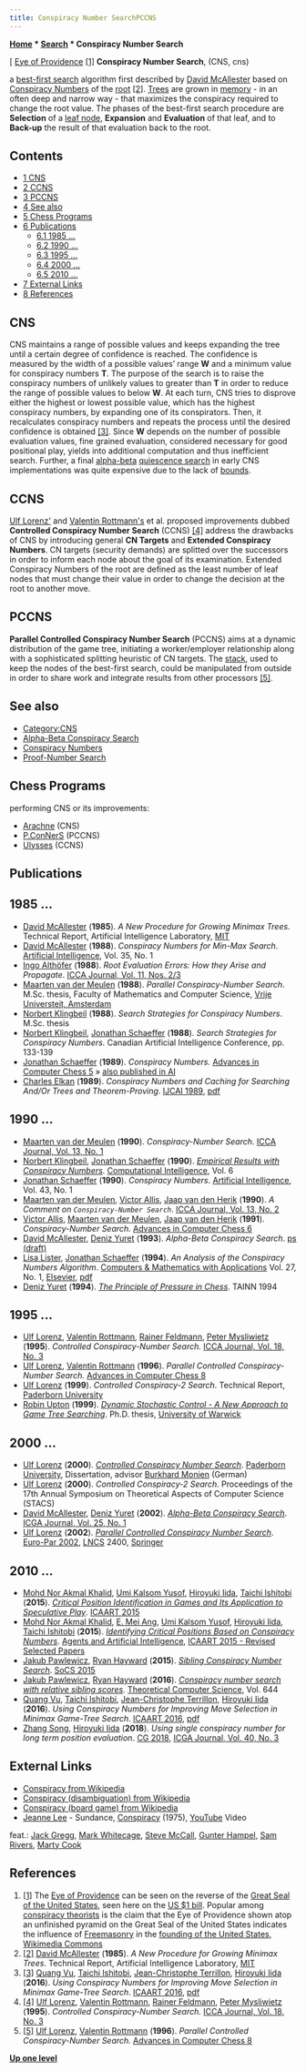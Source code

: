 ```yaml
---
title: Conspiracy Number SearchPCCNS
---
```

**[Home](Home "Home") * [Search](Search "Search") * Conspiracy Number Search**

\[ [Eye of Providence](https://en.wikipedia.org/wiki/Eye_of_Providence) <a id="cite-note-1" href="#cite-ref-1">[1]</a>
**Conspiracy Number Search**, (CNS, cns)

a [best-first search](Best-First "Best-First") algorithm first described by [David McAllester](David_McAllester "David McAllester") based on [Conspiracy Numbers](Conspiracy_Numbers "Conspiracy Numbers") of the [root](Root "Root") <a id="cite-note-2" href="#cite-ref-2">[2]</a>.
[Trees](Search_Tree "Search Tree") are grown in [memory](Memory "Memory") - in an often deep and narrow way - that maximizes the conspiracy required to change the root value.
The phases of the best-first search procedure are **Selection** of a [leaf node](Leaf_Node "Leaf Node"), **Expansion** and **Evaluation** of that leaf, and to **Back-up** the result of that evaluation back to the root.

## Contents

- [1 CNS](#cns)
- [2 CCNS](#ccns)
- [3 PCCNS](#pccns)
- [4 See also](#see-also)
- [5 Chess Programs](#chess-programs)
- [6 Publications](#publications)
  - [6.1 1985 ...](#1985-...)
  - [6.2 1990 ...](#1990-...)
  - [6.3 1995 ...](#1995-...)
  - [6.4 2000 ...](#2000-...)
  - [6.5 2010 ...](#2010-...)
- [7 External Links](#external-links)
- [8 References](#references)

## CNS

CNS maintains a range of possible values and keeps expanding the tree until a certain degree of confidence is reached. The confidence is measured by the width of a possible values’ range **W** and a minimum value for conspiracy numbers **T**. The purpose of the search is to raise the conspiracy numbers of unlikely values to greater than **T** in order to reduce the range of possible values to below **W**. At each turn, CNS tries to disprove either the highest or lowest possible value, which has the highest conspiracy numbers, by expanding one of its conspirators. Then, it recalculates conspiracy numbers and repeats the process until the desired confidence is obtained <a id="cite-note-3" href="#cite-ref-3">[3]</a>.
Since **W** depends on the number of possible evaluation values, fine grained evaluation, considered necessary for good positional play, yields into additional computation and thus inefficient search. Further, a final [alpha-beta](Alpha-Beta "Alpha-Beta") [quiescence search](Quiescence_Search "Quiescence Search") in early CNS implementations was quite expensive due to the lack of [bounds](Bound "Bound").

## CCNS

[Ulf Lorenz'](Ulf_Lorenz "Ulf Lorenz") and [Valentin Rottmann's](Valentin_Rottmann "Valentin Rottmann") et al. proposed improvements dubbed **Controlled Conspiracy Number Search** (CCNS) <a id="cite-note-4" href="#cite-ref-4">[4]</a> address the drawbacks of CNS by introducing general **CN Targets** and **Extended Conspiracy Numbers**. CN targets (security demands) are splitted over the successors in order to inform each node about the goal of its examination.
Extended Conspiracy Numbers of the root are defined as the least number of leaf nodes that must change their value in order to change the decision at the root to another move.

## PCCNS

**Parallel Controlled Conspiracy Number Search** (PCCNS) aims at a dynamic distribution of the game tree, initiating a worker/employer relationship along with a sophisticated splitting heuristic of CN targets. The [stack](Stack "Stack"), used to keep the nodes of the best-first search, could be manipulated from outside in order to share work and integrate results from other processors <a id="cite-note-5" href="#cite-ref-5">[5]</a>.

## See also

- [Category:CNS](Category:CNS "Category:CNS")
- [Alpha-Beta Conspiracy Search](index.php?title=Alpha-Beta_Conspiracy_Search&action=edit&redlink=1 "Alpha-Beta Conspiracy Search (page does not exist)")
- [Conspiracy Numbers](Conspiracy_Numbers "Conspiracy Numbers")
- [Proof-Number Search](Proof-Number_Search "Proof-Number Search")

## Chess Programs

performing CNS or its improvements:

- [Arachne](Arachne "Arachne") (CNS)
- [P.ConNerS](P.ConNerS "P.ConNerS") (PCCNS)
- [Ulysses](Ulysses "Ulysses") (CCNS)

## Publications

## 1985 ...

- [David McAllester](David_McAllester "David McAllester") (**1985**). *A New Procedure for Growing Minimax Trees*. Technical Report, Artificial Intelligence Laboratory, [MIT](Massachusetts_Institute_of_Technology "Massachusetts Institute of Technology")
- [David McAllester](David_McAllester "David McAllester") (**1988**). *Conspiracy Numbers for Min-Max Search*. [Artificial Intelligence](<https://en.wikipedia.org/wiki/Artificial_Intelligence_(journal)>), Vol. 35, No. 1
- [Ingo Althöfer](Ingo_Alth%C3%B6fer "Ingo Althöfer") (**1988**). *Root Evaluation Errors: How they Arise and Propagate*. [ICCA Journal, Vol. 11, Nos. 2/3](ICGA_Journal#11_23 "ICGA Journal")
- [Maarten van der Meulen](Maarten_van_der_Meulen "Maarten van der Meulen") (**1988**). *Parallel Conspiracy-Number Search*. M.Sc. thesis, Faculty of Mathematics and Computer Science, [Vrije Universteit, Amsterdam](https://en.wikipedia.org/wiki/Vrije_Universiteit)
- [Norbert Klingbeil](Norbert_Klingbeil "Norbert Klingbeil") (**1988**). *Search Strategies for Conspiracy Numbers*. M.Sc. thesis
- [Norbert Klingbeil](Norbert_Klingbeil "Norbert Klingbeil"), [Jonathan Schaeffer](Jonathan_Schaeffer "Jonathan Schaeffer") (**1988**). *Search Strategies for Conspiracy Numbers.* Canadian Artificial Intelligence Conference, pp. 133-139
- [Jonathan Schaeffer](Jonathan_Schaeffer "Jonathan Schaeffer") (**1989**). *Conspiracy Numbers.* [Advances in Computer Chess 5](Advances_in_Computer_Chess_5 "Advances in Computer Chess 5") » [also published in AI](Conspiracy_Numbers#AI "Conspiracy Numbers")
- [Charles Elkan](Charles_Elkan "Charles Elkan") (**1989**). *Conspiracy Numbers and Caching for Searching And/Or Trees and Theorem-Proving*. [IJCAI 1989](Conferences#IJCAI "Conferences"), [pdf](http://ijcai.org/Past%20Proceedings/IJCAI-89-VOL1/PDF/054.pdf)

## 1990 ...

- [Maarten van der Meulen](Maarten_van_der_Meulen "Maarten van der Meulen") (**1990**). *Conspiracy-Number Search*. [ICCA Journal, Vol. 13, No. 1](ICGA_Journal#13_1 "ICGA Journal")
- [Norbert Klingbeil](Norbert_Klingbeil "Norbert Klingbeil"), [Jonathan Schaeffer](Jonathan_Schaeffer "Jonathan Schaeffer") (**1990**). *[Empirical Results with Conspiracy Numbers](https://www.semanticscholar.org/paper/Empirical-results-with-conspiracy-numbers-Klingbeil-Schaeffer/5fc0f8a0901c5e85c04ec813b6e11a7acf32143f).* [Computational Intelligence](<https://en.wikipedia.org/wiki/Computational_Intelligence_(journal)>), Vol. 6
- [Jonathan Schaeffer](Jonathan_Schaeffer "Jonathan Schaeffer") (**1990**). *Conspiracy Numbers*. [Artificial Intelligence](<https://en.wikipedia.org/wiki/Artificial_Intelligence_(journal)>), Vol. 43, No. 1
- [Maarten van der Meulen](Maarten_van_der_Meulen "Maarten van der Meulen"), [Victor Allis](Victor_Allis "Victor Allis"), [Jaap van den Herik](Jaap_van_den_Herik "Jaap van den Herik") (**1990**). *A Comment on `Conspiracy-Number Search`*. [ICCA Journal, Vol. 13, No. 2](ICGA_Journal#13_2 "ICGA Journal")
- [Victor Allis](Victor_Allis "Victor Allis"), [Maarten van der Meulen](Maarten_van_der_Meulen "Maarten van der Meulen"), [Jaap van den Herik](Jaap_van_den_Herik "Jaap van den Herik") (**1991**). *Conspiracy-Number Search.* [Advances in Computer Chess 6](Advances_in_Computer_Chess_6 "Advances in Computer Chess 6")
- [David McAllester](David_McAllester "David McAllester"), [Deniz Yuret](Deniz_Yuret "Deniz Yuret") (**1993**). *Alpha-Beta Conspiracy Search*. [ps (draft)](http://ttic.uchicago.edu/%7Edmcallester/abc.ps)
- [Lisa Lister](index.php?title=Lisa_Lister&action=edit&redlink=1 "Lisa Lister (page does not exist)"), [Jonathan Schaeffer](Jonathan_Schaeffer "Jonathan Schaeffer") (**1994**). *An Analysis of the Conspiracy Numbers Algorithm*. [Computers & Mathematics with Applications](https://en.wikipedia.org/wiki/Computers_and_Mathematics_with_Applications) Vol. 27, No. 1, [Elsevier](https://en.wikipedia.org/wiki/Elsevier), [pdf](http://webdocs.cs.ualberta.ca/%7Ejonathan/publications/ai_publications/icn.pdf)
- [Deniz Yuret](Deniz_Yuret "Deniz Yuret") (**1994**). *[The Principle of Pressure in Chess](https://scholar.google.com/citations?view_op=view_citation&hl=en&user=EJurXJ4AAAAJ&cstart=40&citation_for_view=EJurXJ4AAAAJ:TQgYirikUcIC)*. TAINN 1994

## 1995 ...

- [Ulf Lorenz](Ulf_Lorenz "Ulf Lorenz"), [Valentin Rottmann](Valentin_Rottmann "Valentin Rottmann"), [Rainer Feldmann](Rainer_Feldmann "Rainer Feldmann"), [Peter Mysliwietz](Peter_Mysliwietz "Peter Mysliwietz") (**1995**). *Controlled Conspiracy-Number Search.* [ICCA Journal, Vol. 18, No. 3](ICGA_Journal#18_3 "ICGA Journal")
- [Ulf Lorenz](Ulf_Lorenz "Ulf Lorenz"), [Valentin Rottmann](Valentin_Rottmann "Valentin Rottmann") (**1996**). *Parallel Controlled Conspiracy-Number Search.* [Advances in Computer Chess 8](Advances_in_Computer_Chess_8 "Advances in Computer Chess 8")
- [Ulf Lorenz](Ulf_Lorenz "Ulf Lorenz") (**1999**). *Controlled Conspiracy-2 Search*. Technical Report, [Paderborn University](Paderborn_University "Paderborn University")
- [Robin Upton](index.php?title=Robin_Upton&action=edit&redlink=1 "Robin Upton (page does not exist)") (**1999**). *[Dynamic Stochastic Control - A New Approach to Game Tree Searching](http://www.robinupton.com/research/phd/)*. Ph.D. thesis, [University of Warwick](https://en.wikipedia.org/wiki/University_of_Warwick)

## 2000 ...

- [Ulf Lorenz](Ulf_Lorenz "Ulf Lorenz") (**2000**). *[Controlled Conspiracy Number Search](http://digital.ub.uni-paderborn.de/hsmig/content/titleinfo/2460)*. [Paderborn University](Paderborn_University "Paderborn University"), Dissertation, advisor [Burkhard Monien](Burkhard_Monien "Burkhard Monien") (German)
- [Ulf Lorenz](Ulf_Lorenz "Ulf Lorenz") (**2000**). *Controlled Conspiracy-2 Search*. Proceedings of the 17th Annual Symposium on Theoretical Aspects of Computer Science (STACS)
- [David McAllester](David_McAllester "David McAllester"), [Deniz Yuret](Deniz_Yuret "Deniz Yuret") (**2002**). *[Alpha-Beta Conspiracy Search](https://www.semanticscholar.org/paper/Alpha-Beta-Conspiracy-Search-McAllester-Yuret/7538bf85b5110207c2925ee8781c69826ad2a425)*. [ICGA Journal, Vol. 25, No. 1](ICGA_Journal#25_1 "ICGA Journal")
- [Ulf Lorenz](Ulf_Lorenz "Ulf Lorenz") (**2002**). *[Parallel Controlled Conspiracy Number Search](https://link.springer.com/chapter/10.1007/3-540-45706-2_57)*. [Euro-Par 2002](https://dblp1.uni-trier.de/db/conf/europar/europar2002.html), [LNCS](https://en.wikipedia.org/wiki/Lecture_Notes_in_Computer_Science) 2400, [Springer](https://en.wikipedia.org/wiki/Springer_Science%2BBusiness_Media)

## 2010 ...

- [Mohd Nor Akmal Khalid](index.php?title=Mohd_Nor_Akmal_Khalid&action=edit&redlink=1 "Mohd Nor Akmal Khalid (page does not exist)"), [Umi Kalsom Yusof](index.php?title=Umi_Kalsom_Yusof&action=edit&redlink=1 "Umi Kalsom Yusof (page does not exist)"), [Hiroyuki Iida](Hiroyuki_Iida "Hiroyuki Iida"), [Taichi Ishitobi](index.php?title=Taichi_Ishitobi&action=edit&redlink=1 "Taichi Ishitobi (page does not exist)") (**2015**). *[Critical Position Identification in Games and Its Application to Speculative Play](https://www.researchgate.net/publication/281152992_Critical_Position_Identification_in_Games_and_Its_Application_to_Speculative_Play)*. [ICAART 2015](http://www.scitepress.org/DigitalLibrary/ProceedingsDetails.aspx?ID=+mGlly8Sp00=&t=1)
- [Mohd Nor Akmal Khalid](index.php?title=Mohd_Nor_Akmal_Khalid&action=edit&redlink=1 "Mohd Nor Akmal Khalid (page does not exist)"), [E. Mei Ang](index.php?title=E._Mei_Ang&action=edit&redlink=1 "E. Mei Ang (page does not exist)"), [Umi Kalsom Yusof](index.php?title=Umi_Kalsom_Yusof&action=edit&redlink=1 "Umi Kalsom Yusof (page does not exist)"), [Hiroyuki Iida](Hiroyuki_Iida "Hiroyuki Iida"), [Taichi Ishitobi](index.php?title=Taichi_Ishitobi&action=edit&redlink=1 "Taichi Ishitobi (page does not exist)") (**2015**). *[Identifying Critical Positions Based on Conspiracy Numbers](http://link.springer.com/chapter/10.1007%2F978-3-319-27947-3_6)*. [Agents and Artificial Intelligence](http://link.springer.com/book/10.1007/978-3-319-27947-3), [ICAART 2015 - Revised Selected Papers](http://dblp.uni-trier.de/db/conf/icaart/icaart2015s.html#KhalidAYII15)
- [Jakub Pawlewicz](Jakub_Pawlewicz "Jakub Pawlewicz"), [Ryan Hayward](Ryan_Hayward "Ryan Hayward") (**2015**). *[Sibling Conspiracy Number Search](https://www.aaai.org/ocs/index.php/SOCS/SOCS15/paper/view/11040)*. [SoCS 2015](https://en.wikipedia.org/wiki/Symposium_on_Combinatorial_Search)
- [Jakub Pawlewicz](Jakub_Pawlewicz "Jakub Pawlewicz"), [Ryan Hayward](Ryan_Hayward "Ryan Hayward") (**2016**). *[Conspiracy number search with relative sibling scores](https://www.sciencedirect.com/science/article/pii/S0304397516302729)*. [Theoretical Computer Science](<https://en.wikipedia.org/wiki/Theoretical_Computer_Science_(journal)>), Vol. 644
- [Quang Vu](index.php?title=Quang_Vu&action=edit&redlink=1 "Quang Vu (page does not exist)"), [Taichi Ishitobi](index.php?title=Taichi_Ishitobi&action=edit&redlink=1 "Taichi Ishitobi (page does not exist)"), [Jean-Christophe Terrillon](index.php?title=Jean-Christophe_Terrillon&action=edit&redlink=1 "Jean-Christophe Terrillon (page does not exist)"), [Hiroyuki Iida](Hiroyuki_Iida "Hiroyuki Iida") (**2016**). *Using Conspiracy Numbers for Improving Move Selection in Minimax Game-Tree Search*. [ICAART 2016](http://www.icaart.org/?y=2016), [pdf](https://pdfs.semanticscholar.org/1bcf/bd2047bc1d74affda11bf2007cac442dd6f4.pdf)
- [Zhang Song](index.php?title=Zhang_Song&action=edit&redlink=1 "Zhang Song (page does not exist)"), [Hiroyuki Iida](Hiroyuki_Iida "Hiroyuki Iida") (**2018**). *Using single conspiracy number for long term position evaluation*. [CG 2018](CG_2018 "CG 2018"), [ICGA Journal, Vol. 40, No. 3](ICGA_Journal#40_3 "ICGA Journal")

## External Links

- [Conspiracy from Wikipedia](https://en.wikipedia.org/wiki/Conspiracy)
- [Conspiracy (disambiguation) from Wikipedia](<https://en.wikipedia.org/wiki/Conspiracy_(disambiguation)>)
- [Conspiracy (board game) from Wikipedia](<https://en.wikipedia.org/wiki/Conspiracy_(board_game)>)
- [Jeanne Lee](Category:Jeanne_Lee "Category:Jeanne Lee") - Sundance, [Conspiracy](https://www.discogs.com/de/Jeanne-Lee-Conspiracy/release/687632) (1975), [YouTube](https://en.wikipedia.org/wiki/YouTube) Video

feat.: [Jack Gregg](https://fr.wikipedia.org/wiki/Jack_Gregg), [Mark Whitecage](https://en.wikipedia.org/wiki/Mark_Whitecage), [Steve McCall](<https://en.wikipedia.org/wiki/Steve_McCall_(drummer)>), [Gunter Hampel](Category:Gunter_Hampel "Category:Gunter Hampel"), [Sam Rivers](https://en.wikipedia.org/wiki/Sam_Rivers), [Marty Cook](https://en.wikipedia.org/wiki/Marty_Cook)

## References

1. <a id="cite-ref-1" href="#cite-note-1">[1]</a> The [Eye of Providence](https://en.wikipedia.org/wiki/Eye_of_Providence) can be seen on the reverse of the [Great Seal of the United States](https://en.wikipedia.org/wiki/Great_Seal_of_the_United_States), seen here on the [US $1 bill](https://en.wikipedia.org/wiki/United_States_one-dollar_bill). Popular among [conspiracy theorists](https://en.wikipedia.org/wiki/Conspiracy_theory) is the claim that the Eye of Providence shown atop an unfinished pyramid on the Great Seal of the United States indicates the influence of [Freemasonry](https://en.wikipedia.org/wiki/Freemasonry) in the [founding of the United States](https://en.wikipedia.org/wiki/Founding_Fathers_of_the_United_States), [Wikimedia Commons](https://en.wikipedia.org/wiki/Wikimedia_Commons)
1. <a id="cite-ref-2" href="#cite-note-2">[2]</a> [David McAllester](David_McAllester "David McAllester") (**1985**). *A New Procedure for Growing Minimax Trees*. Technical Report, Artificial Intelligence Laboratory, [MIT](Massachusetts_Institute_of_Technology "Massachusetts Institute of Technology")
1. <a id="cite-ref-3" href="#cite-note-3">[3]</a> [Quang Vu](index.php?title=Quang_Vu&action=edit&redlink=1 "Quang Vu (page does not exist)"), [Taichi Ishitobi](index.php?title=Taichi_Ishitobi&action=edit&redlink=1 "Taichi Ishitobi (page does not exist)"), [Jean-Christophe Terrillon](index.php?title=Jean-Christophe_Terrillon&action=edit&redlink=1 "Jean-Christophe Terrillon (page does not exist)"), [Hiroyuki Iida](Hiroyuki_Iida "Hiroyuki Iida") (**2016**). *Using Conspiracy Numbers for Improving Move Selection in Minimax Game-Tree Search*. [ICAART 2016](http://www.icaart.org/?y=2016), [pdf](https://pdfs.semanticscholar.org/1bcf/bd2047bc1d74affda11bf2007cac442dd6f4.pdf)
1. <a id="cite-ref-4" href="#cite-note-4">[4]</a> [Ulf Lorenz](Ulf_Lorenz "Ulf Lorenz"), [Valentin Rottmann](Valentin_Rottmann "Valentin Rottmann"), [Rainer Feldmann](Rainer_Feldmann "Rainer Feldmann"), [Peter Mysliwietz](Peter_Mysliwietz "Peter Mysliwietz") (**1995**). *Controlled Conspiracy-Number Search.* [ICCA Journal, Vol. 18, No. 3](ICGA_Journal#18_3 "ICGA Journal")
1. <a id="cite-ref-5" href="#cite-note-5">[5]</a> [Ulf Lorenz](Ulf_Lorenz "Ulf Lorenz"), [Valentin Rottmann](Valentin_Rottmann "Valentin Rottmann") (**1996**). *Parallel Controlled Conspiracy-Number Search.* [Advances in Computer Chess 8](Advances_in_Computer_Chess_8 "Advances in Computer Chess 8")

**[Up one level](Search "Search")**


